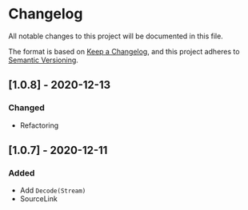 # Changelog

All notable changes to this project will be documented in this file.

The format is based on [Keep a Changelog](https://keepachangelog.com/en/1.0.0/),
and this project adheres to [Semantic Versioning](https://semver.org/spec/v2.0.0.html).

## [1.0.8] - 2020-12-13
### Changed

- Refactoring


## [1.0.7] - 2020-12-11
### Added

- Add `Decode(Stream)`
- SourceLink